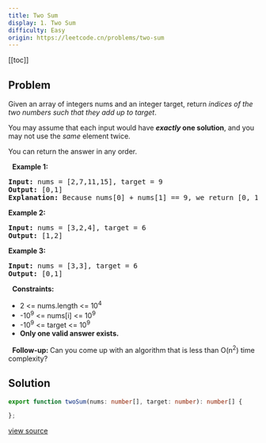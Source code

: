 ```yaml
---
title: Two Sum
display: 1. Two Sum
difficulty: Easy
origin: https://leetcode.cn/problems/two-sum
---
```


[[toc]]

## Problem

Given an array of integers nums and an integer target, return <em>indices of the two numbers such that they add up to target</em>.

You may assume that each input would have <strong><em>exactly</em> one solution</strong>, and you may not use the <em>same</em> element twice.

You can return the answer in any order.

&nbsp;
<strong>Example 1:</strong>

<pre>
<strong>Input:</strong> nums = [2,7,11,15], target = 9
<strong>Output:</strong> [0,1]
<strong>Explanation:</strong> Because nums[0] + nums[1] == 9, we return [0, 1].
</pre>

<strong>Example 2:</strong>

<pre>
<strong>Input:</strong> nums = [3,2,4], target = 6
<strong>Output:</strong> [1,2]
</pre>

<strong>Example 3:</strong>

<pre>
<strong>Input:</strong> nums = [3,3], target = 6
<strong>Output:</strong> [0,1]
</pre>

&nbsp;
<strong>Constraints:</strong>

<ul>
  <li>2 &lt;= nums.length &lt;= 10<sup>4</sup></li>
  <li>-10<sup>9</sup> &lt;= nums[i] &lt;= 10<sup>9</sup></li>
  <li>-10<sup>9</sup> &lt;= target &lt;= 10<sup>9</sup></li>
  <li><strong>Only one valid answer exists.</strong></li>
</ul>

&nbsp;
<strong>Follow-up:&nbsp;</strong>Can you come up with an algorithm that is less than&nbsp;O(n<sup>2</sup>)&nbsp;time complexity?

## Solution

```ts
export function twoSum(nums: number[], target: number): number[] {

};
```

[view source](https://leetcode.cn/problems/two-sum)
